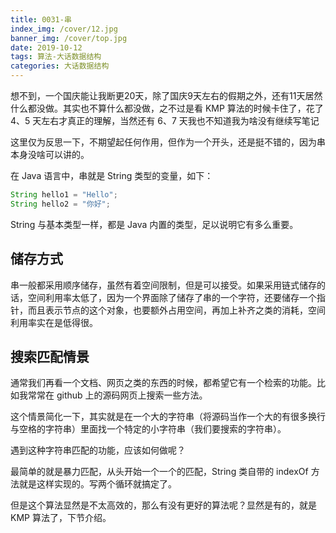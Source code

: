 ```yaml
---
title: 0031-串
index_img: /cover/12.jpg
banner_img: /cover/top.jpg
date: 2019-10-12
tags: 算法-大话数据结构
categories: 大话数据结构
---
```


想不到，一个国庆能让我断更20天，除了国庆9天左右的假期之外，还有11天居然什么都没做。其实也不算什么都没做，之不过是看 KMP 算法的时候卡住了，花了 4、5 天左右才真正的理解，当然还有 6、7 天我也不知道我为啥没有继续写笔记

这里仅为反思一下，不期望起任何作用，但作为一个开头，还是挺不错的，因为串本身没啥可以讲的。

在 Java 语言中，串就是 String 类型的变量，如下：

```java
String hello1 = "Hello";
String hello2 = "你好";
```

String 与基本类型一样，都是 Java 内置的类型，足以说明它有多么重要。

## 储存方式

串一般都采用顺序储存，虽然有着空间限制，但是可以接受。如果采用链式储存的话，空间利用率太低了，因为一个界面除了储存了串的一个字符，还要储存一个指针，而且表示节点的这个对象，也要额外占用空间，再加上补齐之类的消耗，空间利用率实在是低得很。

## 搜索匹配情景

通常我们再看一个文档、网页之类的东西的时候，都希望它有一个检索的功能。比如我常常在 github 上的源码网页上搜索一些方法。

这个情景简化一下，其实就是在一个大的字符串（将源码当作一个大的有很多换行与空格的字符串）里面找一个特定的小字符串（我们要搜索的字符串）。

遇到这种字符串匹配的功能，应该如何做呢？

最简单的就是暴力匹配，从头开始一个一个的匹配，String 类自带的 indexOf 方法就是这样实现的。写两个循环就搞定了。

但是这个算法显然是不太高效的，那么有没有更好的算法呢？显然是有的，就是 KMP 算法了，下节介绍。
